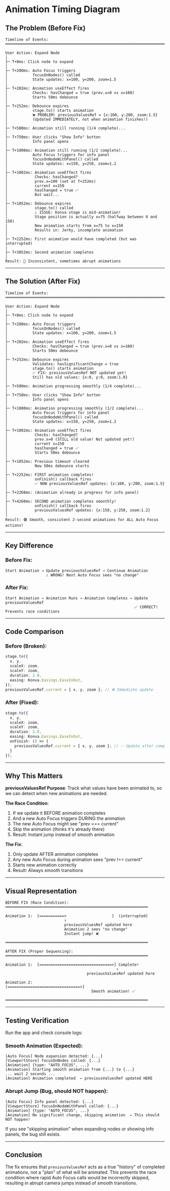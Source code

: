 # Animation Timing Diagram

## The Problem (Before Fix)

```
Timeline of Events:
═══════════════════════════════════════════════════════════════════════════════

User Action: Expand Node
│
├─ T+0ms: Click node to expand
│
├─ T+200ms: Auto Focus triggers
│           focusOnNodes() called
│           State updates: x=100, y=200, zoom=1.5
│
├─ T+202ms: Animation useEffect fires
│           Checks: hasChanged = true (prev.x=0 vs x=100)
│           Starts 50ms debounce
│
├─ T+252ms: Debounce expires
│           stage.to() starts animation
│           ❌ PROBLEM: previousValuesRef = {x:100, y:200, zoom:1.5}
│           (Updated IMMEDIATELY, not when animation finishes!)
│
├─ T+500ms: Animation still running (1/4 complete)...
│
├─ T+750ms: User clicks "Show Info" button
│           Info panel opens
│
├─ T+1000ms: Animation still running (1/2 complete)...
│           Auto Focus triggers for info panel
│           focusOnNodeWithPanel() called
│           State updates: x=150, y=250, zoom=1.2
│
├─ T+1002ms: Animation useEffect fires
│            Checks: hasChanged?
│            prev.x=100 (set at T+252ms)
│            current x=150
│            hasChanged = true ✅
│            But wait...
│
├─ T+1052ms: Debounce expires
│            stage.to() called
│            ⚠️ ISSUE: Konva stage is mid-animation!
│            Stage position is actually x=75 (halfway between 0 and 150)
│            New animation starts from x=75 to x=150
│            Results in: Jerky, incomplete animation
│
├─ T+2252ms: First animation would have completed (but was interrupted)
│
├─ T+3052ms: Second animation completes
│
Result: 🔴 Inconsistent, sometimes abrupt animations
```

---

## The Solution (After Fix)

```
Timeline of Events:
═══════════════════════════════════════════════════════════════════════════════

User Action: Expand Node
│
├─ T+0ms: Click node to expand
│
├─ T+200ms: Auto Focus triggers
│           focusOnNodes() called
│           State updates: x=100, y=200, zoom=1.5
│
├─ T+202ms: Animation useEffect fires
│           Checks: hasChanged = true (prev.x=0 vs x=100)
│           Starts 50ms debounce
│
├─ T+252ms: Debounce expires
│           Validates: hasSignificantChange = true
│           stage.to() starts animation
│           ✅ FIX: previousValuesRef NOT updated yet!
│           Still has old values: {x:0, y:0, zoom:1.0}
│
├─ T+500ms: Animation progressing smoothly (1/4 complete)...
│
├─ T+750ms: User clicks "Show Info" button
│           Info panel opens
│
├─ T+1000ms: Animation progressing smoothly (1/2 complete)...
│           Auto Focus triggers for info panel
│           focusOnNodeWithPanel() called
│           State updates: x=150, y=250, zoom=1.2
│
├─ T+1002ms: Animation useEffect fires
│            Checks: hasChanged?
│            prev.x=0 (STILL old value! Not updated yet!)
│            current x=150
│            hasChanged = true ✅
│            Starts 50ms debounce
│
├─ T+1052ms: Previous timeout cleared
│            New 50ms debounce starts
│
├─ T+2252ms: FIRST animation completes!
│            onFinish() callback fires
│            ✅ NOW previousValuesRef updates: {x:100, y:200, zoom:1.5}
│
├─ T+2260ms: (Animation already in progress for info panel)
│
├─ T+4260ms: SECOND animation completes smoothly!
│            onFinish() callback fires
│            previousValuesRef updates: {x:150, y:250, zoom:1.2}
│
Result: 🟢 Smooth, consistent 2-second animations for ALL Auto Focus actions!
```

---

## Key Difference

### Before Fix:
```
Start Animation → Update previousValuesRef → Continue Animation
                  ⚠️ WRONG! Next Auto Focus sees "no change"
```

### After Fix:
```
Start Animation → Animation Runs → Animation Completes → Update previousValuesRef
                                                         ✅ CORRECT! Prevents race conditions
```

---

## Code Comparison

### Before (Broken):
```typescript
stage.to({
  x, y,
  scaleX: zoom,
  scaleY: zoom,
  duration: 2.0,
  easing: Konva.Easings.EaseInOut,
});
previousValuesRef.current = { x, y, zoom }; // ❌ Immediate update
```

### After (Fixed):
```typescript
stage.to({
  x, y,
  scaleX: zoom,
  scaleY: zoom,
  duration: 2.0,
  easing: Konva.Easings.EaseInOut,
  onFinish: () => {
    previousValuesRef.current = { x, y, zoom }; // ✅ Update after completion
  }
});
```

---

## Why This Matters

**previousValuesRef Purpose**: Track what values have been animated to, so we can detect when new animations are needed.

**The Race Condition**:
1. If we update it BEFORE animation completes
2. And a new Auto Focus triggers DURING the animation
3. The new Auto Focus might see "prev === current"
4. Skip the animation (thinks it's already there)
5. Result: Instant jump instead of smooth animation

**The Fix**:
1. Only update AFTER animation completes
2. Any new Auto Focus during animation sees "prev !== current"
3. Starts new animation correctly
4. Result: Always smooth transitions

---

## Visual Representation

```
BEFORE FIX (Race Condition):
═══════════════════════════════════════════════════════════════

Animation 1:  [===========>                    ]  (interrupted)
                          ↑
                          previousValuesRef updated here
                          Animation 2 sees "no change"
                          Instant jump! ❌

═══════════════════════════════════════════════════════════════

AFTER FIX (Proper Sequencing):
═══════════════════════════════════════════════════════════════

Animation 1:  [================================>] Complete!
                                                 ↑
                                    previousValuesRef updated here

Animation 2:                          [================================>]
                                      Smooth animation! ✅

═══════════════════════════════════════════════════════════════
```

---

## Testing Verification

Run the app and check console logs:

### Smooth Animation (Expected):
```
[Auto Focus] Node expansion detected: {...}
[ViewportStore] focusOnNodes called: {...}
[Animation] {type: "AUTO_FOCUS", ...}
[Animation] Starting smooth animation from {...} to {...}
... wait 2 seconds ...
[Animation] Animation completed  ← previousValuesRef updated HERE
```

### Abrupt Jump (Bug, should NOT happen):
```
[Auto Focus] Info panel detected: {...}
[ViewportStore] focusOnNodeWithPanel called: {...}
[Animation] {type: "AUTO_FOCUS", ...}
[Animation] No significant change, skipping animation  ← This should NOT happen!
```

If you see "skipping animation" when expanding nodes or showing info panels, the bug still exists.

---

## Conclusion

The fix ensures that `previousValuesRef` acts as a true "history" of completed animations, not a "plan" of what will be animated. This prevents the race condition where rapid Auto Focus calls would be incorrectly skipped, resulting in abrupt camera jumps instead of smooth transitions.

